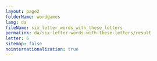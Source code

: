 ```yaml
---
layout: page2
folderName: wordgames
lang: da
fileName: six_letter_words_with_these_letters
permalink: da/six-letter-words-with-these-letters/result
letter: 6
sitemap: false
nointernationalization: true   
---
```

